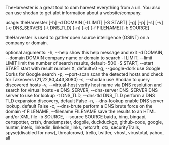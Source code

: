 TheHarvester is a great tool to dam harvest everything from a url.
You also can use shodan to get alot information about a website/company.


usage: theHarvester [-h] -d DOMAIN [-l LIMIT] [-S START] [-g] [-p] [-s] [-v]
                    [-e DNS_SERVER] [-t DNS_TLD] [-n] [-c] [-f FILENAME]
                    [-b SOURCE]

theHarvester is used to gather open source intelligence (OSINT) on a company
or domain.

optional arguments:
  -h, --help            show this help message and exit
  -d DOMAIN, --domain DOMAIN
                        company name or domain to search
  -l LIMIT, --limit LIMIT
                        limit the number of search results, default=500
  -S START, --start START
                        start with result number X, default=0
  -g, --google-dork     use Google Dorks for Google search
  -p, --port-scan       scan the detected hosts and check for Takeovers
                        (21,22,80,443,8080)
  -s, --shodan          use Shodan to query discovered hosts
  -v, --virtual-host    verify host name via DNS resolution and search for
                        virtual hosts
  -e DNS_SERVER, --dns-server DNS_SERVER
                        DNS server to use for lookup
  -t DNS_TLD, --dns-tld DNS_TLD
                        perform a DNS TLD expansion discovery, default False
  -n, --dns-lookup      enable DNS server lookup, default False
  -c, --dns-brute       perform a DNS brute force on the domain
  -f FILENAME, --filename FILENAME
                        save the results to an HTML and/or XML file
  -b SOURCE, --source SOURCE
                        baidu, bing, bingapi, certspotter, crtsh, dnsdumpster,
                        dogpile, duckduckgo, github-code, google, hunter,
                        intelx, linkedin, linkedin_links, netcraft, otx,
                        securityTrails, spyse(disabled for now), threatcrowd,
                        trello, twitter, vhost, virustotal, yahoo, all
